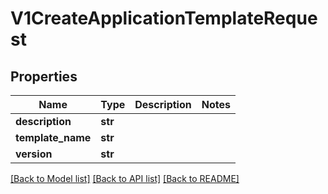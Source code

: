 # V1CreateApplicationTemplateRequest

## Properties
Name | Type | Description | Notes
------------ | ------------- | ------------- | -------------
**description** | **str** |  | 
**template_name** | **str** |  | 
**version** | **str** |  | 

[[Back to Model list]](../vela-client/README.md#documentation-for-models) [[Back to API list]](../vela-client/README.md#documentation-for-api-endpoints) [[Back to README]](../vela-client/README.md)

